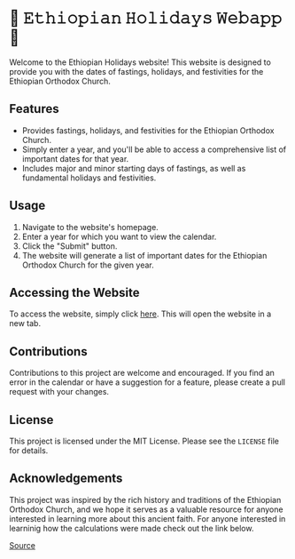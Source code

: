 # :calendar: 𝙴𝚝𝚑𝚒𝚘𝚙𝚒𝚊𝚗 𝙷𝚘𝚕𝚒𝚍𝚊𝚢𝚜 𝚆𝚎𝚋𝚊𝚙𝚙 :calendar:

Welcome to the Ethiopian Holidays website! This website is designed to provide you with the dates of fastings, holidays, and festivities for the Ethiopian Orthodox Church.

## Features

- Provides fastings, holidays, and festivities for the Ethiopian Orthodox Church.
- Simply enter a year, and you'll be able to access a comprehensive list of important dates for that year.
- Includes major and minor starting days of fastings, as well as fundamental holidays and festivities.

## Usage

1. Navigate to the website's homepage.
2. Enter a year for which you want to view the calendar.
3. Click the "Submit" button.
4. The website will generate a list of important dates for the Ethiopian Orthodox Church for the given year.

## Accessing the Website

To access the website, simply click <a href="https://estif0.github.io/ethiopian-holidays-webapp/" target="_blank">here</a>. This will open the website in a new tab.

## Contributions

Contributions to this project are welcome and encouraged. If you find an error in the calendar or have a suggestion for a feature, please create a pull request with your changes.

## License

This project is licensed under the MIT License. Please see the `LICENSE` file for details.

## Acknowledgements

This project was inspired by the rich history and traditions of the Ethiopian Orthodox Church, and we hope it serves as a valuable resource for anyone interested in learning more about this ancient faith. For anyone interested in learninig how the calculations were made check out the link below.

<a href="https://drive.google.com/file/d/1e7AukagokWlEiuz_0YtZ8Oz3RcUoQaLC/view?usp=sharing" target="_blank">Source</a>
